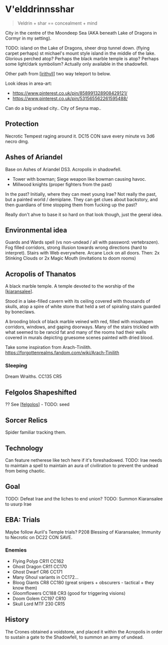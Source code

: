 # V'elddrinnsshar
> Veldrin + shar == concealment + mind

City in the centre of the Moondeep Sea (AKA beneath Lake of Dragons in Cormyr in my setting).

TODO: island on the Lake of Dragons, sheer drop tunnel down.
(flying carpet perhaps)
st michael's mount style island in the middle of the lake. Glorious perched atop?
Perhaps the black marble temple is atop?
Perhaps some light/dark symbolism?
Actually only available in the shadowfell.

Other path from [[irithyll]] two way teleport to below.

Look ideas in area-art:
- https://www.pinterest.co.uk/pin/858991328908429121/
- https://www.pinterest.co.uk/pin/531565562261595488/

Can do a big undead city.. City of Seyna map..

## Protection
Necrotic Tempest raging around it. DC15 CON save every minute vs 3d6 necro dmg.

## Ashes of Ariandel
Base on Ashes of Ariandel DS3.
Acropolis in shadowfell.
-  Tower with bowman; Siege weapon like bowman causing havoc.
-  Millwood knights (proper fighters from the past)

In the past? Initially, where they can meet young Irae? Not really the past, but a painted world / demiplane.
They can get clues about backstory, and then guardians of time stopping them from fucking up the past?

Really don't ahve to base it so hard on that look though, just the geeral idea.

## Environmental idea
Guards and Wards spell (vs non-undead / all with password: vertebrazen).
Fog filled corridors, strong illusion towards wrong directions (hard to interpret).
Stairs with Web everywhere.
Arcane Lock on all doors.
Then:
2x Stinking Clouds or 2x Magic Mouth (invitations to doom rooms)

## Acropolis of Thanatos
A black marble temple. A temple devoted to the worship of the [[kiaransalee]].

Stood in a lake-filled cavern with its ceiling covered with thousands of skulls, atop a spire of white stone that held a set of spiraling stairs guarded by boneclaws.

A brooding block of black marble veined with red, filled with misshapen corridors, windows, and gaping doorways. Many of the stairs trickled with what seemed to be rancid fat and many of the rooms had their walls covered in murals depicting gruesome scenes painted with dried blood.

Take some inspiration from Arach-Tinilith.
https://forgottenrealms.fandom.com/wiki/Arach-Tinilith

### Sleeping
Dream Wraiths. CC135 CR5

## Felgolos Shapeshifted
?? See [[felgolos]] - TODO: seed

## Sorcer Relics
Spider familiar tracking them.

## Technology
Can feature netherese like tech here if it's foreshadowed.
TODO: Irae needs to maintain a spell to maintain an aura of civiliration to prevent the undead from being chaotic.

## Goal
TODO: Defeat Irae and the liches to end union?
TODO: Summon Kiaransalee to usurp Irae

## EBA: Trials
Maybe follow Auril's Temple trials? P208
Blessing of Kiaransalee; Immunity to Necrotic on DC22 CON SAVE.

### Enemies
- Flying Polyp CR11 CC162
- Ghost Dragon CR11 CC170
- Ghost Dwarf CR6 CC171
- Many Ghoul variants in CC172...
- Bloog Giants CR8 CC180 (great snipers + obscurers - tactical + they know them)
- Gloomflowers CC188 CR3 (good for triggering visions)
- Doom Golem CC197 CR10
- Skull Lord MTF 230 CR15

## History
The Crones obtained a voidstone, and placed it within the Acropolis in order to sustain a gate to the Shadowfell, to summon an army of undead.

[//begin]: # "Autogenerated link references for markdown compatibility"
[irithyll]: irithyll "Irithyll"
[kiaransalee]: ../deities/kiaransalee "Kiaransalee"
[felgolos]: ../npcs/felgolos "Felgolos"
[//end]: # "Autogenerated link references"
